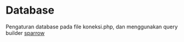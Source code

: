 # Database
Pengaturan database pada file koneksi.php, dan menggunakan query builder <a href="https://github.com/mikecao/sparrow">sparrow</a>

